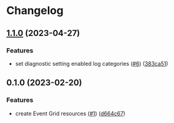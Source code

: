 # Changelog

## [1.1.0](https://github.com/equinor/terraform-azurerm-event-grid/compare/v1.0.0...v1.1.0) (2023-04-27)


### Features

* set diagnostic setting enabled log categories ([#6](https://github.com/equinor/terraform-azurerm-event-grid/issues/6)) ([383ca51](https://github.com/equinor/terraform-azurerm-event-grid/commit/383ca519b3327aa199e6d66d02e623c11f7402e7))

## 0.1.0 (2023-02-20)


### Features

* create Event Grid resources ([#1](https://github.com/equinor/terraform-azurerm-event-grid/issues/1)) ([d664c67](https://github.com/equinor/terraform-azurerm-event-grid/commit/d664c674bf25d4bfc19c249a8ff942b66490d880))
